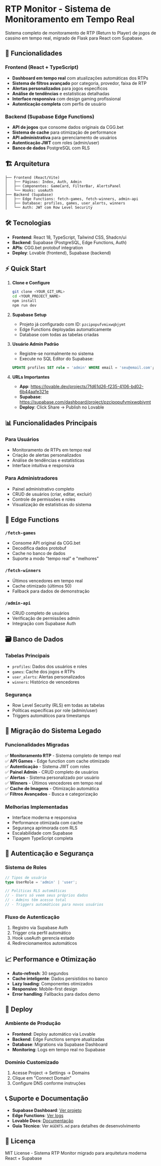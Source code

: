 # RTP Monitor - Sistema de Monitoramento em Tempo Real

Sistema completo de monitoramento de RTP (Return to Player) de jogos de cassino em tempo real, migrado de Flask para React com Supabase.

## 🚀 Funcionalidades

### Frontend (React + TypeScript)
- **Dashboard em tempo real** com atualizações automáticas dos RTPs
- **Sistema de filtros avançado** por categoria, provedor, faixa de RTP
- **Alertas personalizados** para jogos específicos
- **Análise de tendências** e estatísticas detalhadas
- **Interface responsiva** com design gaming profissional
- **Autenticação completa** com perfis de usuário

### Backend (Supabase Edge Functions)
- **API de jogos** que consome dados originais da CGG.bet
- **Sistema de cache** para otimização de performance  
- **API administrativa** para gerenciamento de usuários
- **Autenticação JWT** com roles (admin/user)
- **Banco de dados** PostgreSQL com RLS

## 🏗️ Arquitetura

```
├── Frontend (React/Vite)
│   ├── Páginas: Index, Auth, Admin
│   ├── Componentes: GameCard, FilterBar, AlertsPanel
│   └── Hooks: useAuth
├── Backend (Supabase)
│   ├── Edge Functions: fetch-games, fetch-winners, admin-api
│   ├── Database: profiles, games, user_alerts, winners
│   └── Auth: JWT com Row Level Security
```

## 🛠️ Tecnologias

- **Frontend**: React 18, TypeScript, Tailwind CSS, Shadcn/ui
- **Backend**: Supabase (PostgreSQL, Edge Functions, Auth)
- **APIs**: CGG.bet protobuf integration
- **Deploy**: Lovable (frontend), Supabase (backend)

## ⚡ Quick Start

1. **Clone e Configure**
   ```bash
   git clone <YOUR_GIT_URL>
   cd <YOUR_PROJECT_NAME>
   npm install
   npm run dev
   ```

2. **Supabase Setup**
   - Projeto já configurado com ID: `pzcipopufvmixwqbjymt`
   - Edge Functions deployadas automaticamente
   - Database com todas as tabelas criadas

3. **Usuário Admin Padrão**
   - Registre-se normalmente no sistema
   - Execute no SQL Editor do Supabase:
   ```sql
   UPDATE profiles SET role = 'admin' WHERE email = 'seu@email.com';
   ```

4. **URLs Importantes**
   - **App**: https://lovable.dev/projects/7fd61d26-f235-4106-bd02-6b44aafe321e
   - **Supabase**: https://supabase.com/dashboard/project/pzcipopufvmixwqbjymt
   - **Deploy**: Click Share → Publish no Lovable

## 📊 Funcionalidades Principais

### Para Usuários
- Monitoramento de RTPs em tempo real
- Criação de alertas personalizados
- Análise de tendências e estatísticas
- Interface intuitiva e responsiva

### Para Administradores
- Painel administrativo completo
- CRUD de usuários (criar, editar, excluir)
- Controle de permissões e roles
- Visualização de estatísticas do sistema

## 🔧 Edge Functions

### `/fetch-games`
- Consome API original da CGG.bet
- Decodifica dados protobuf
- Cache no banco de dados
- Suporte a modo "tempo real" e "melhores"

### `/fetch-winners`
- Últimos vencedores em tempo real
- Cache otimizado (últimos 50)
- Fallback para dados de demonstração

### `/admin-api`
- CRUD completo de usuários
- Verificação de permissões admin
- Integração com Supabase Auth

## 🗃️ Banco de Dados

### Tabelas Principais
- `profiles`: Dados dos usuários e roles
- `games`: Cache dos jogos e RTPs
- `user_alerts`: Alertas personalizados
- `winners`: Histórico de vencedores

### Segurança
- Row Level Security (RLS) em todas as tabelas
- Políticas específicas por role (admin/user)
- Triggers automáticos para timestamps

## 🚨 Migração do Sistema Legado

### Funcionalidades Migradas
✅ **Monitoramento RTP** - Sistema completo de tempo real  
✅ **API Games** - Edge function com cache otimizado  
✅ **Autenticação** - Sistema JWT com roles  
✅ **Painel Admin** - CRUD completo de usuários  
✅ **Alertas** - Sistema personalizado por usuário  
✅ **Winners** - Últimos vencedores em tempo real  
✅ **Cache de Imagens** - Otimização automática  
✅ **Filtros Avançados** - Busca e categorização  

### Melhorias Implementadas
- Interface moderna e responsiva
- Performance otimizada com cache
- Segurança aprimorada com RLS
- Escalabilidade com Supabase
- Tipagem TypeScript completa

## 🔐 Autenticação e Segurança

### Sistema de Roles
```typescript
// Tipos de usuário
type UserRole = 'admin' | 'user';

// Políticas RLS automáticas
// - Users só veem seus próprios dados
// - Admins têm acesso total
// - Triggers automáticos para novos usuários
```

### Fluxo de Autenticação
1. Registro via Supabase Auth
2. Trigger cria perfil automático
3. Hook useAuth gerencia estado
4. Redirecionamentos automáticos

## 📈 Performance e Otimização

- **Auto-refresh**: 30 segundos
- **Cache inteligente**: Dados persistidos no banco
- **Lazy loading**: Componentes otimizados
- **Responsivo**: Mobile-first design
- **Error handling**: Fallbacks para dados demo

## 🚀 Deploy

### Ambiente de Produção
- **Frontend**: Deploy automático via Lovable
- **Backend**: Edge Functions sempre atualizadas
- **Database**: Migrations via Supabase Dashboard
- **Monitoring**: Logs em tempo real no Supabase

### Domínio Customizado
1. Acesse Project → Settings → Domains
2. Clique em "Connect Domain"
3. Configure DNS conforme instruções

## 📞 Suporte e Documentação

- **Supabase Dashboard**: [Ver projeto](https://supabase.com/dashboard/project/pzcipopufvmixwqbjymt)
- **Edge Functions**: [Ver logs](https://supabase.com/dashboard/project/pzcipopufvmixwqbjymt/functions)
- **Lovable Docs**: [Documentação](https://docs.lovable.dev)
- **Guia Técnico**: Ver `AGENTS.md` para detalhes de desenvolvimento

## 📝 Licença

MIT License - Sistema RTP Monitor migrado para arquitetura moderna React + Supabase